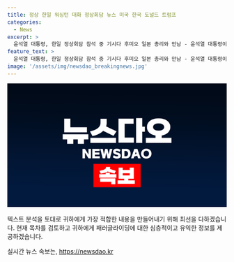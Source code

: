 ```yaml
---
title: 정상 한일 워싱턴 대화 정상회담 뉴스 미국 한국 도널드 트럼프
categories:
  - News
excerpt: >
  윤석열 대통령, 한일 정상회담 참석 중 기시다 후미오 일본 총리와 만남 - 윤석열 대통령이 나토 75주년 정상회의에 참석하며 한일 정상회담을 진행했다. 이로써 한일 간 협력을 강화할 가능성이 높아졌으며, 기시다 후미오 일본 총리와의 만남은 한일 양국 간 관계의 발전을 시사한다.
feature_text: >
  윤석열 대통령, 한일 정상회담 참석 중 기시다 후미오 일본 총리와 만남 - 윤석열 대통령이 나토 75주년 정상회의에 참석하며 한일 정상회담을 진행했다. 이로써 한일 간 협력을 강화할 가능성이 높아졌으며, 기시다 후미오 일본 총리와의 만남은 한일 양국 간 관계의 발전을 시사한다.
image: '/assets/img/newsdao_breakingnews.jpg'
---
```


<p><img src="/assets/img/newsdao_breakingnews.jpg" alt="cryptoinkorea 속보" /></p>

<p>텍스트 분석을 토대로 귀하에게 가장 적합한 내용을 만들어내기 위해 최선을 다하겠습니다. 현재 목차를 검토하고 귀하에게 패러글라이딩에 대한 심층적이고 유익한 정보를 제공하겠습니다.</p>
실시간 뉴스 속보는, <a href="https://newsdao.kr" rel="dofollow">https://newsdao.kr</a>


